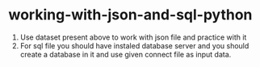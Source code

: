 # working-with-json-and-sql-python

1) Use dataset present above to work with json file and practice with it
2) For sql file you should have instaled database server and you should create a database in it and use given connect file as input data.

